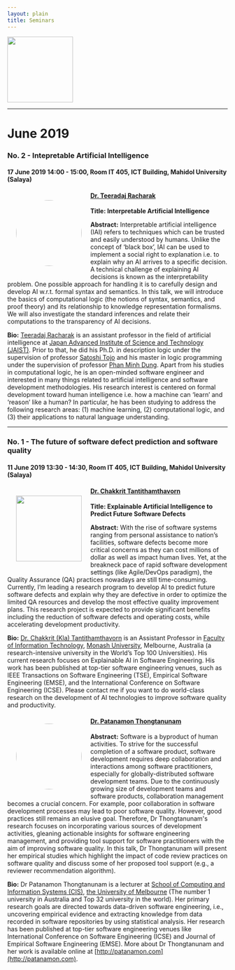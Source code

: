```yaml
---
layout: plain
title: Seminars
---
```


<img width="150px" src="../../img/seminars/cafe_seru_logo.jpg" alt="" class="img-responsive">

---

# June 2019

### No. 2 - Intepretable Artificial Intelligence
#### 17 June 2019 14:00 - 15:00, Room IT 405, ICT Building, Mahidol University (Salaya)

<img width="150px" src="../../img/seminars/teeradaj.png" alt="" class="img-responsive" style="float: left; border-radius: 50%; margin: 20px;">

#### [Dr. Teeradaj Racharak](https://sites.google.com/view/teeradaj)
**Title: Interpretable Artificial Intelligence**

**Abstract:**
Interpretable artificial intelligence (IAI) refers to techniques which can be trusted and easily understood by humans. Unlike the concept of ‘black box’, IAI can be used to implement a social right to explanation i.e. to explain why an AI arrives to a specific decision. A technical challenge of explaining AI decisions is known as the interpretability problem. One possible approach for handling it is to carefully design and develop AI w.r.t. formal syntax and semantics. In this talk, we will introduce the basics of computational logic (the notions of syntax, semantics, and proof theory) and its relationship to knowledge representation formalisms. We will also investigate the standard inferences and relate their computations to the transparency of AI decisions.

**Bio:**
[Teeradaj Racharak](https://sites.google.com/view/teeradaj) is an assistant professor in the field of artificial intelligence at [Japan Advanced Institute of Science and Technology (JAIST)](https://www.jaist.ac.jp/english/). Prior to that, he did his Ph.D. in description logic under the supervision of professor [Satoshi Tojo](http://www.jaist.ac.jp/~tojo/) and his master in logic programming under the supervision of professor [Phan Minh Dung](http://cs.ait.ac.th/~dung/Site/Home.html). Apart from his studies in computational logic, he is an open-minded software engineer and interested in many things related to artificial
intelligence and software development methodologies. His research interest is centered on formal development toward human intelligence i.e. how a machine can ‘learn’ and ‘reason’ like a human? In particular, he has been studying to address the following research areas: (1) machine learning, (2)
computational logic, and (3) their applications to natural language understanding.

---

### No. 1 - The future of software defect prediction and software quality
#### 11 June 2019 13:30 - 14:30, Room IT 405, ICT Building, Mahidol University (Salaya)

<img width="150px" src="../../img/seminars/chakkrit.png" alt="" class="img-responsive" style="float: left; margin: 20px;">

#### [Dr. Chakkrit Tantithamthavorn](http://chakkrit.com)
**Title: Explainable Artificial Intelligence to Predict Future Software Defects**

**Abstract:** With the rise of software systems ranging from personal assistance to nation’s facilities, software defects become more critical concerns as they can cost millions of dollar as well as impact human lives. Yet, at the breakneck pace of rapid software development settings (like Agile/DevOps paradigm), the Quality Assurance (QA) practices nowadays are still time-consuming. Currently, I’m leading a research program to develop AI to predict future software defects and explain why they are defective in order to optimize the limited QA resources and develop the most effective quality improvement plans. This research project is expected to provide significant benefits including the reduction of software defects and operating costs, while accelerating development productivity.

**Bio:** [Dr. Chakkrit (Kla) Tantithamthavorn](http://chakkrit.com) is an Assistant Professor in [Faculty of Information Technology](https://www.monash.edu/it), [Monash University](https://www.monash.edu), Melbourne, Australia (a research-intensive university in the World’s Top 100 Universities). His current research focuses on Explainable AI in Software Engineering. His work has been published at top-tier software engineering venues, such as IEEE Transactions on Software Engineering (TSE), Empirical Software Engineering (EMSE), and the International Conference on Software Engineering (ICSE). Please contact me if you want to do world-class research on the development of AI technologies to improve software quality and productivity.

<img width="150px" src="../../img/seminars/patanamon.jpg" alt="" class="img-responsive" style="float: left; border-radius: 50%; margin: 20px;">

#### [Dr. Patanamon Thongtanunam](http://patanamon.com)
**Abstract:**
Software is a byproduct of human activities. To strive for the successful completion of a software product, software development requires deep collaboration and interactions among software practitioners, especially for globally-distributed software development teams. Due to the continuously growing size of development teams and software products, collaboration management becomes a crucial concern. For example, poor collaboration in software development processes may lead to poor software quality. However, good practices still remains an elusive goal. Therefore, Dr Thongtanunam's research focuses on incorporating various sources of development activities, gleaning actionable insights for software engineering management, and providing tool support for software practitioners with the aim of improving software quality. In this talk, Dr Thongtanunam will present her empirical studies which highlight the impact of code review practices on software quality and discuss some of her proposed tool support (e.g., a reviewer recommendation algorithm).

**Bio:**
Dr Patanamon Thongtanunam is a lecturer at [School of Computing and Information Systems (CIS)](https://cis.unimelb.edu.au), [the University of Melbourne](https://www.unimelb.edu.au) (The number 1 university in Australia and Top 32 university in the world). Her primary research goals are directed towards data-driven software engineering, i.e., uncovering empirical evidence and extracting knowledge from data recorded in software repositories by using statistical analysis. Her research has been published at top-tier software engineering venues like International Conference on Software Engineering (ICSE) and Journal of Empirical Software Engineering (EMSE). More about Dr Thongtanunam and her work is available online at [http://patanamon.com](http://patanamon.com).
